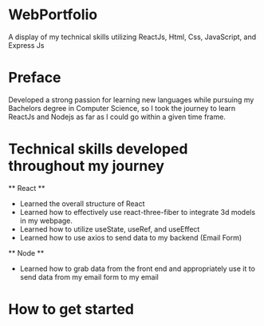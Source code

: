 # WebPortfolio
A display of my technical skills utilizing ReactJs, Html, Css, JavaScript, and Express Js

# Preface
Developed a strong passion for learning new languages while pursuing my Bachelors degree in Computer Science, so I took the journey to learn ReactJs and Nodejs as far as I could go within a given time frame.

# Technical skills developed throughout my journey
 ** React **
 - Learned the overall structure of React
 - Learned how to effectively use react-three-fiber to integrate 3d models in my webpage.
 - Learned how to utilize useState, useRef, and useEffect
 - Learned how to use axios to send data to my backend (Email Form)
 
 ** Node **
 - Learned how to grab data from the front end and appropriately use it to send data from my email form to my email

# How to get started
